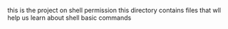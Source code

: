 this is the project on shell permission
this directory contains files that wll help us learn about shell basic commands
